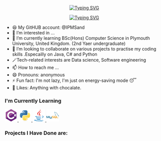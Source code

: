 <p align="center">
  <a href="https://git.io/typing-svg">
    <img src="https://readme-typing-svg.demolab.com?font=Fira+Code&weight=200&size=25&duration=3500&pause=600&color=B3B2AC&background=FFE33F00&center=true&width=536&lines=Hi+,+There;A+Beautiful+Sky;A+Beautiful+Ocean" alt="Typing SVG">
  </a>
</p>
 
 <p align="center">
  <a href="https://git.io/typing-svg">
  <img src="https://readme-typing-svg.demolab.com?font=Fira+Code&weight=600&pause=1000&color=971AD1&center=true&vCenter=true&width=635&height=80&lines=I.P.+M+Sandamini" alt="Typing SVG"/>
  </a>
</p>

- 😆  My GitHUB account: @IPMSand                                                                                                  
- 👀 I’m interested in ...
-  🌱 I’m currently learning BSc(Hons) Computer Science in Plymouth University, United Kingdom. (2nd Yaer undergraduate)
- 💞️ I’m looking to collaborate on various projects to practise my coding skills .Especailly on Java, C# and Python
- 🪄Tech-related interests are Data science, Software engineering 
- 📫 How to reach me ...
- 😄 Pronouns: anonymous 
- ⚡ Fun fact: I'm not lazy, I'm just on energy-saving mode 😴
- 🍫 Likes: Anything with chocalate.


<h3 align="left">I'm Currently Learning </h3>
<p align="left"> <a href="https://www.w3schools.com/cs/" target="_blank" rel="noreferrer"> <img src="https://raw.githubusercontent.com/devicons/devicon/master/icons/csharp/csharp-original.svg" alt="csharp" width="40" height="40"/> </a> <a href="https://www.python.org" target="_blank" rel="noreferrer"> <img src="https://raw.githubusercontent.com/devicons/devicon/master/icons/python/python-original.svg" alt="python" width="40" height="40"/> </a><a href="https://www.java.com" target="_blank" rel="noreferrer"> <img src="https://raw.githubusercontent.com/devicons/devicon/master/icons/java/java-original.svg" alt="java" width="40" height="40"/> </a> <a href="https://www.mysql.com/" target="_blank" rel="noreferrer"> <img src="https://raw.githubusercontent.com/devicons/devicon/master/icons/mysql/mysql-original-wordmark.svg" alt="mysql" width="40" height="40"/> </a>  </p>
<h3 align="left">Projects I Have Done are: </h3>

  
<!---
IPMSand/IPMSand is a ✨ special ✨ repository because its `README.md` (this file) appears on your GitHub profile.
You can click the Preview link to take a look at your changes.
--->
